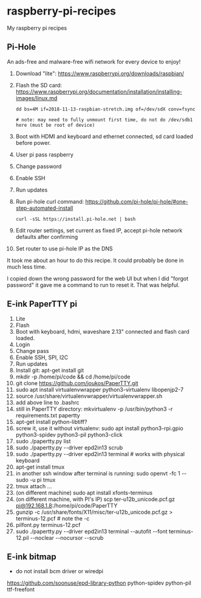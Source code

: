 # raspberry-pi-recipes
My raspberry pi recipes


## Pi-Hole

An ads-free and malware-free wifi network for every device to enjoy!

1. Download "lite": https://www.raspberrypi.org/downloads/raspbian/
2. Flash the SD card: https://www.raspberrypi.org/documentation/installation/installing-images/linux.md

    ```dd bs=4M if=2018-11-13-raspbian-stretch.img of=/dev/sdX conv=fsync```
    
    ```# note: may need to fully unmount first time, do not do /dev/sdb1 here (must be root of device)```
    
3. Boot with HDMI and keyboard and ethernet connected, sd card loaded before power.
4. User pi pass raspberry
5. Change password
6. Enable SSH
7. Run updates
8. Run pi-hole curl command: https://github.com/pi-hole/pi-hole/#one-step-automated-install

    ```curl -sSL https://install.pi-hole.net | bash```

9. Edit router settings, set current as fixed IP, accept pi-hole network defaults after confirming
10. Set router to use pi-hole IP as the DNS

It took me about an hour to do this recipe. It could probably be done in much less time.

I copied down the wrong password for the web UI but when I did "forgot password" it gave me a command to run to reset it. That was helpful.



## E-ink PaperTTY pi

1. Lite
2. Flash
3. Boot with keyboard, hdmi, waveshare 2.13" connected and flash card loaded.
4. Login
5. Change pass
6. Enable SSH, SPI, I2C
7. Run updates
8. Install git: apt-get install git
9. mkdir -p /home/pi/code && cd /home/pi/code
10. git clone https://github.com/joukos/PaperTTY.git
11. sudo apt install virtualenvwrapper python3-virtualenv libopenjp2-7
12. source /usr/share/virtualenvwrapper/virtualenvwrapper.sh
13. add above line to .bashrc
14. still in PaperTTY directory: mkvirtualenv -p /usr/bin/python3 -r requirements.txt papertty
15. apt-get install python-libtiff?
16. screw it, use it without virtualenv: sudo apt install python3-rpi.gpio python3-spidev python3-pil python3-click
17. sudo ./papertty.py list
18. sudo ./papertty.py --driver epd2in13 scrub
19. sudo ./papertty.py --driver epd2in13 terminal # works with physical keyboard
20. apt-get install tmux
21. in another ssh window after terminal is running: sudo openvt -fc 1 -- sudo -u pi tmux
22. tmux attach
...
23. (on different machine) sudo apt install xfonts-terminus
24. (on different machine, with PI's IP)  scp ter-u12b_unicode.pcf.gz pi@192.168.1.8:/home/pi/code/PaperTTY
25. gunzip -c /usr/share/fonts/X11/misc/ter-u12b_unicode.pcf.gz > terminus-12.pcf # note the -c
26. pilfont.py terminus-12.pcf
27. sudo ./papertty.py --driver epd2in13 terminal --autofit --font terminus-12.pil --noclear --nocursor --scrub

## E-ink bitmap

- do not install bcm driver or wiredpi

https://github.com/soonuse/epd-library-python
python-spidev
python-pil
ttf-freefont

